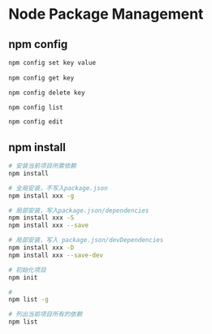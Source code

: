 # Node Package Management

## npm config
```bash
npm config set key value 
 
npm config get key

npm config delete key

npm config list

npm config edit
```


## npm install
```bash
# 安装当前项目所需依赖
npm install 

# 全局安装，不写入package.json
npm install xxx -g

# 局部安装，写入package.json/dependencies
npm install xxx -S
npm install xxx --save

# 局部安装，写入 package.json/devDependencies
npm install xxx -D
npm install xxx --save-dev
```

```bash
# 初始化项目
npm init

# 
npm list -g

# 列出当前项目所有的依赖
npm list
```